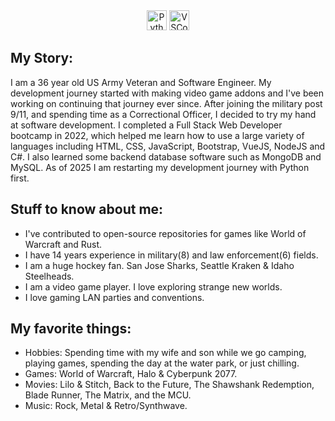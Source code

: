 <div align="center">
  <div id="language-icons">
    <img src="https://cdn.jsdelivr.net/gh/devicons/devicon@latest/icons/python/python-original.svg" title="Python" alt="Python" width="32" height="32"/>
    <img src="https://cdn.jsdelivr.net/gh/devicons/devicon@latest/icons/vscode/vscode-original.svg" title="VSCode" alt="VSCode" width="32" height="32"/>
  </div>
</div>

## My Story:
<p>I am a 36 year old US Army Veteran and Software Engineer. My development journey started with making video game addons and I've been working on continuing that journey ever since. After joining the military post 9/11, and spending time as a Correctional Officer, I decided to try my hand at software development. I completed a Full Stack Web Developer bootcamp in 2022, which helped me learn how to use a large variety of languages including HTML, CSS, JavaScript, Bootstrap, VueJS, NodeJS and C#. I also learned some backend database software such as MongoDB and MySQL. As of 2025 I am restarting my development journey with Python first.</p>

## Stuff to know about me:
<ul>
  <li>I've contributed to open-source repositories for games like World of Warcraft and Rust.</li>
  <li>I have 14 years experience in military(8) and law enforcement(6) fields.</li>
  <li>I am a huge hockey fan. San Jose Sharks, Seattle Kraken & Idaho Steelheads.</li>
  <li>I am a video game player. I love exploring strange new worlds.</li>
  <li>I love gaming LAN parties and conventions.</li>
</ul>

## My favorite things:
<ul>
  <li>Hobbies: Spending time with my wife and son while we go camping, playing games, spending the day at the water park, or just chilling.</li>
  <li>Games: World of Warcraft, Halo & Cyberpunk 2077.</li>
  <li>Movies: Lilo & Stitch, Back to the Future, The Shawshank Redemption, Blade Runner, The Matrix, and the MCU.</li>
  <li>Music: Rock, Metal & Retro/Synthwave.</li>
</ul>
